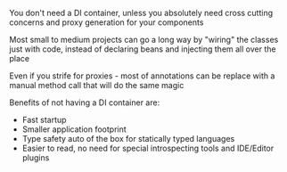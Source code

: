 You don't need a DI container, unless you absolutely need cross cutting concerns and proxy generation for your components

Most small to medium projects can go a long way by "wiring" the classes just with code, instead of declaring beans and injecting them all over the place

Even if you strife for proxies - most of annotations can be replace with a manual method call that will do the same magic

Benefits of not having a DI container are:
 * Fast startup
 * Smaller application footprint
 * Type safety auto of the box for statically typed languages
 * Easier to read, no need for special introspecting tools and IDE/Editor plugins

